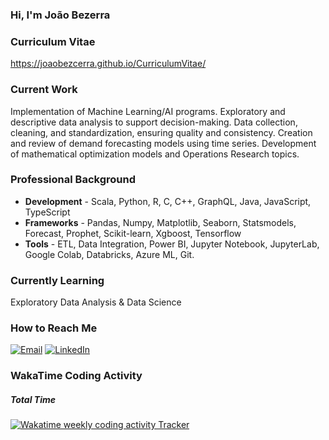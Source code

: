 ### Hi, I'm João Bezerra

### Curriculum Vitae
https://joaobezcerra.github.io/CurriculumVitae/

### Current Work
Implementation of Machine Learning/AI programs.
Exploratory and descriptive data analysis to support decision-making.
Data collection, cleaning, and standardization, ensuring quality and consistency.
Creation and review of demand forecasting models using time series.
Development of mathematical optimization models and Operations Research topics.

### Professional Background
- **Development** - Scala, Python, R, C, C++, GraphQL, Java, JavaScript, TypeScript
- **Frameworks** - Pandas, Numpy, Matplotlib, Seaborn, Statsmodels, Forecast, Prophet, Scikit-learn, Xgboost, Tensorflow
- **Tools** - ETL, Data Integration, Power BI, Jupyter Notebook, JupyterLab, Google Colab, Databricks, Azure ML, Git.

### Currently Learning
Exploratory Data Analysis & Data Science

### How to Reach Me
[![Email](https://img.shields.io/badge/Email-j.bezerra@unesp.br-blue?style=flat&logo=gmail)](mailto:j.bezerra@unesp.br)
[![LinkedIn](https://img.shields.io/badge/LinkedIn-joaobezcerra-blue?style=flat&logo=linkedin)](https://www.linkedin.com/in/joaobezcerra)

### WakaTime Coding Activity
##### Total Time
<a href="https://wakatime.com/@joaobezcerra" title="Data update every midnight"><img src="https://wakatime.com/badge/user/08e276c7-e836-41e6-bac8-ed132d6ef681.svg?style=for-the-badge" alt="Wakatime weekly coding activity Tracker" /></a>

